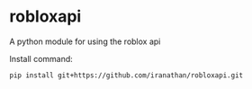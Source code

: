 # robloxapi
A python module for using the roblox api

Install command:

`pip install git+https://github.com/iranathan/robloxapi.git`
